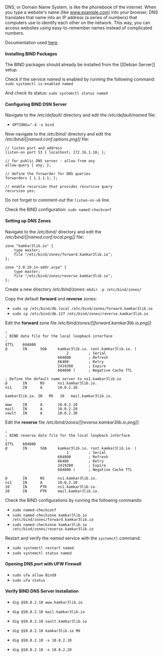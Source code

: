DNS, or Domain Name System, is like the phonebook of the internet. When you type a website's name (like www.example.com) into your browser, DNS translates that name into an IP address (a series of numbers) that computers use to identify each other on the network. This way, you can access websites using easy-to-remember names instead of complicated numbers.

Documentation used [here](https://adamtheautomator.com/bind-dns-server/).
#### Installing BIND Packages
The BIND packages should already be installed from the [[Debian Server]] setup.

Check if the service *named* is enabled by running the following command: `sudo systemctl is-enabled named`

And check its status: `sudo systemctl status named`

#### Configuring BIND DSN Server
Navigate to the */etc/default/* directory and edit the */etc/default/named* file:
- `OPTIONS="-4 -u bind`

Now navigate to the */etc/bind/* directory and edit the */etc/bind/[[named.conf.options.png]]* file:
```
// listen port and address 
listen-on port 53 { localhost; 172.16.1.10; }; 

// for public DNS server - allow from any 
allow-query { any; }; 

// define the forwarder for DNS queries 
forwarders { 1.1.1.1; }; 

// enable recursion that provides recursive query 
recursion yes;
```

Do not forget to comment-out the `listen-on-v6` line.

Check the BIND configuration: `sudo named-checkconf`
#### Setting up DNS Zones
Navigate to the */etc/bind/* directory and edit the */etc/bind/[[named.conf.local.png]]* file: 
```
zone "kamkar3lib.io" {
    type master;
    file "/etc/bind/zones/forward.kamkar3lib.io";
};

zone "2.0.10.in-addr.arpa" {
    type master;
    file "/etc/bind/zones/reverse.kamkar3lib.io";
};
```

Create a new directory */etc/bind/zones*: `mkdir -p /etc/bind/zones/`

Copy the default **forward** and **reverse** zones:
- `sudo cp /etc/bind/db.local /etc/bind/zones/forward.kamkar3lib.io`
- `sudo cp /etc/bind/db.127 /etc/bind/zones/reverse.kamkar3lib.io`

Edit the **forward** zone file */etc/bind/zones/[[forward.kamkar3lib.io.png]]*:
```
;
; BIND data file for the local loopback interface
;
$TTL    604800
@       IN      SOA     kamkar3lib.io. root.kamkar3lib.io. (
	                        2         ; Serial
                        604800        ; Refresh
                        86400         ; Retry
                        2419200       ; Expire
                        604800 )      ; Negative Cache TTL

; Define the default name server to ns1.kamkar3lib.io
@       IN      NS      ns1.kamkar3lib.io.
ns1     IN      A       10.0.2.10

kamkar3lib.io. IN   MX   10   mail.kamkar3lib.io.

www     IN      A       10.0.2.10
mail    IN      A       10.0.2.20
vault   IN      A       10.0.2.30
```

Edit the **reverse** file */etc/bind/zones/[[reverse.kamkar3lib.io.png]]*:
```
;
; BIND reverse data file for the local loopback interface
;
$TTL    604800
@       IN      SOA     kamkar3lib.io. root.kamkar3lib.io. (
                            1         ; Serial
                        604800        ; Refresh
                        86400         ; Retry
                        2419200       ; Expire
                        604800 )      ; Negative Cache TTL

@       IN      NS      ns1.kamkar3lib.io.
ns1     IN      A       10.0.2.10
10      IN      PTR     ns1.kamkar3lib.io.
20      IN      PTR     mail.kamkar3lib.io.
```

Check the BIND configurations by running the following commands:
- `sudo named-checkconf`
- `sudo named-checkzone kamkar3lib.io /etc/bind/zones/forward.kamkar3lib.io`
- `sudo named-checkzone kamkar3lib.io /etc/bind/zones/reverse.kamkar3lib.io`

Restart and verify the *named* service with the `systemctl` command:
- `sudo systemctl restart named`
- `sudo systemctl status named`

#### Opening DNS port with UFW Firewall
- `sudo ufw allow Bind9`
- `sudo ufw status`

#### Verify BIND DNS Server Installation
- `dig @10.0.2.10 www.kamkar3lib.io`
- `dig @10.0.2.10 mail.kamkar3lib.io`
- `dig @10.0.2.10 vault.kamkar3lib.io`

- `dig @10.0.2.10 kamkar3lib.io MX`

- `dig @10.0.2.10 -x 10.0.2.10`
- `dig @10.0.2.10 -x 10.0.2.20`
